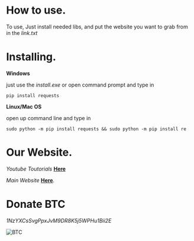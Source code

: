 # How to use.
To use, Just install needed libs, and put the website you want to grab from in the *link.txt*

# Installing.

**Windows**

just use the *install.exe* or open command prompt and type in

`pip install requests` 

**Linux/Mac OS** 

open up command line and type in 

`sudo python -m pip install requests && sudo python -m pip install re`

# Our Website.

*Youtube Toutorials* [__Here__](https://www.youtube.com/c/LucifersAngel666)

*Main Website* [__Here__](http://project-jade.unaux.com/index.html).

# Donate BTC
*1NzYXCsSvgPpxJvM9DR8K5j5WPHu1Bii2E*


![BTC](https://i.ibb.co/NpknkWc/Ql-RDIFdhb-Gxld-A.png)
